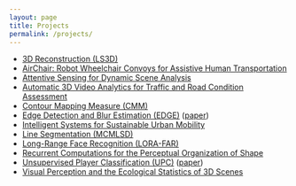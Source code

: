 ```yaml
---
layout: page
title: Projects
permalink: /projects/
---
```


* [3D Reconstruction (LS3D)](https://www.elderlab.yorku.ca/ls3d/)
* [AirChair: Robot Wheelchair Convoys for Assistive Human Transportation](/projects/airchair/)
* [Attentive Sensing for Dynamic Scene Analysis](https://www.elderlab.yorku.ca/research/sensing/)
* [Automatic 3D Video Analytics for Traffic and Road Condition Assessment](https://www.elderlab.yorku.ca/research/atraffic/)
* [Contour Mapping Measure (CMM)](https://www.elderlab.yorku.ca/resources/contour-mapping-measure/)
* [Edge Detection and Blur Estimation (EDGE)](https://www.elderlab.yorku.ca/?smd_process_download=1&download_id=8277) ([paper](https://www.elderlab.yorku.ca/wp-content/uploads/2016/12/ElderPAMI98.pdf))
* [Intelligent Systems for Sustainable Urban Mobility](https://www.elderlab.yorku.ca/research/systems/)
* [Line Segmentation (MCMLSD)](https://www.elderlab.yorku.ca/mcmlsd/)
* [Long-Range Face Recognition (LORA-FAR)](/projects/lora-far/)
* [Recurrent Computations for the Perceptual Organization of Shape](https://www.elderlab.yorku.ca/research/shape/)
* [Unsupervised Player Classification (UPC)](https://www.elderlab.yorku.ca/?smd_process_download=1&download_id=9354) ([paper](https://www.elderlab.yorku.ca/wp-content/uploads/2021/06/Koshkina_Contrastive_Learning_for_Sports_Video_Unsupervised_Player_Classification_CVPRW_2021_paper.pdf))
* [Visual Perception and the Ecological Statistics of 3D Scenes](https://www.elderlab.yorku.ca/research/visual/)
